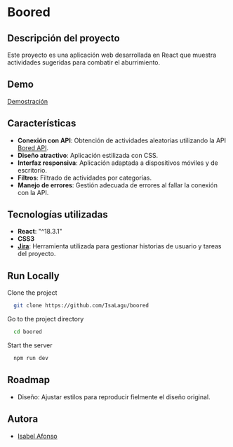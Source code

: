 # Boored

## Descripción del proyecto

Este proyecto es una aplicación web desarrollada en React que muestra actividades sugeridas para combatir el aburrimiento.

## Demo

[Demostración](./gif/demo_boored_gif.gif)

## Características

- **Conexión con API**: Obtención de actividades aleatorias utilizando la API [Bored API](https://bored-api.appbrewery.com/).
- **Diseño atractivo**: Aplicación estilizada con CSS.
- **Interfaz responsiva**: Aplicación adaptada a dispositivos móviles y de escritorio.
- **Filtros**: Filtrado de actividades por categorías.
- **Manejo de errores**: Gestión adecuada de errores al fallar la conexión con la API.

## Tecnologías utilizadas

- **React**: "^18.3.1"
- **CSS3**
- [**Jira**](https://isalagu.atlassian.net/jira/software/projects/BR/list?direction=DESC&sortBy=updated&atlOrigin=eyJpIjoiMWZhMzZiZTQ1NDcwNGU3NzkyNjg3MTc1NDg2ZmNlN2MiLCJwIjoiaiJ9): Herramienta utilizada para gestionar historias de usuario y tareas del proyecto.

## Run Locally

Clone the project

```bash
  git clone https://github.com/IsaLagu/boored
```

Go to the project directory

```bash
  cd boored
```

Start the server

```bash
  npm run dev
```

## Roadmap

- Diseño: Ajustar estilos para reproducir fielmente el diseño original.

## Autora

- [Isabel Afonso](https://www.linkedin.com/in/isabel-afonso-guizado/)
